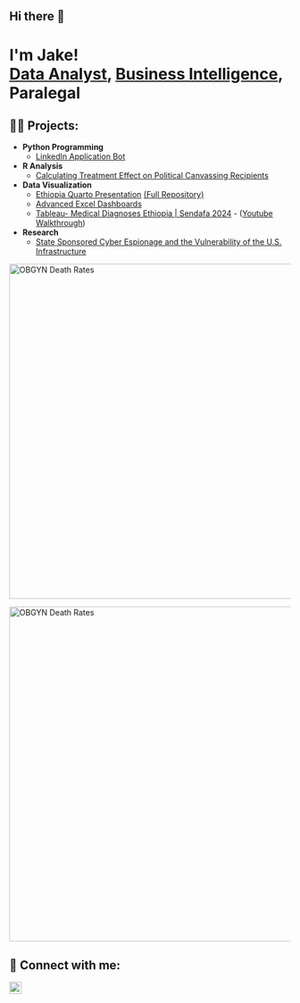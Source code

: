 ## Hi there 👋
<h1>I'm Jake! <br/><a href="https://github.com/jmullins24">Data Analyst</a>, <a href="https://www.linkedin.com/in/jacob-mullins/">Business Intelligence</a>, Paralegal</a>

<h2>👨‍💻 Projects:</h2>

- <b>Python Programming</b>
  - [LinkedIn Application Bot](https://github.com/jmullins24/LinkedInApplicationBot)
- <b>R Analysis</b>
  - [Calculating Treatment Effect on Political Canvassing Recipients](https://github.com/jmullins24/R-Analysis/blob/main/README.md)
- <b>Data Visualization</b>
  - [Ethiopia Quarto Presentation](https://raw.githack.com/jmullins24/Ethiopia-Quarto-Presentation/refs/heads/main/Mullins_FinalProjectquartoPres.html#/title-slide) [(Full Repository)](https://github.com/jmullins24/Ethiopia-Quarto-Presentation)
  - [Advanced Excel Dashboards](https://github.com/jmullins24/ExcelDashboard)
  - [Tableau- Medical Diagnoses Ethiopia | Sendafa 2024](https://public.tableau.com/views/ETHWorkbook3_3_25/Dashboard1?:language=en-US&:sid=&:redirect=auth&:display_count=n&:origin=viz_share_link)
                - ([Youtube Walkthrough](https://youtu.be/JZtbAdorBJ8?si=sC67xn5-LzhFN3vS))
- <b>Research</b>
  - [State Sponsored Cyber Espionage and the Vulnerability of the U.S. Infrastructure](https://github.com/jmullins24/EspionagePaper/blob/main/Mullins_Jacob_Intelligence%20Threat.pdf)

<img src="https://github.com/user-attachments/assets/bdc219e6-7f61-4e2e-9b59-c925f614cbef"
     alt="OBGYN Death Rates"
     style="display: block; margin: 0 auto;"
     width="600px" />

<img src="https://github.com/user-attachments/assets/cf396348-d07b-4ea6-9e8d-22fb8098ed44"
     alt="OBGYN Death Rates"
     style="display: block; margin: 0 auto;"
     width="600px" />



<h2> 🤳 Connect with me:</h2>

[<img align="left" alt="Jacob Mullins| LinkedIn" width="22px" src="https://cdn.jsdelivr.net/npm/simple-icons@v3/icons/linkedin.svg" />][linkedin]


[linkedin]: https://www.linkedin.com/in/jacob-mullins
[Shiny]: https://jacobmullins.shinyapps.io/FlexDashboard/
[Tableau]: https://public.tableau.com/app/profile/jacob.mullins/vizzes



